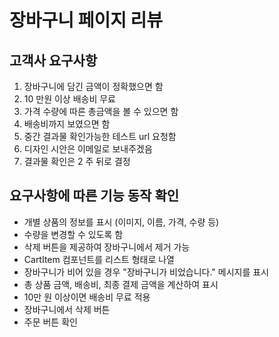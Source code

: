 # 장바구니 페이지 리뷰

## 고객사 요구사항

1. 장바구니에 담긴 금액이 정확했으면 함
2. 10 만원 이상 배송비 무료
3. 가격 수량에 따른 총금액을 볼 수 있으면 함
4. 배송비까지 보였으면 함
5. 중간 결과물 확인가능한 테스트 url 요청함
6. 디자인 시안은 이메일로 보내주겠음
7. 결과물 확인은 2 주 뒤로 결정

## 요구사항에 따른 기능 동작 확인

- 개별 상품의 정보를 표시 (이미지, 이름, 가격, 수량 등)
- 수량을 변경할 수 있도록 함
- 삭제 버튼을 제공하여 장바구니에서 제거 가능
- CartItem 컴포넌트를 리스트 형태로 나열
- 장바구니가 비어 있을 경우 "장바구니가 비었습니다." 메시지를 표시
- 총 상품 금액, 배송비, 최종 결제 금액을 계산하여 표시
- 10만 원 이상이면 배송비 무료 적용
- 장바구니에서 삭제 버튼
- 주문 버튼 확인

